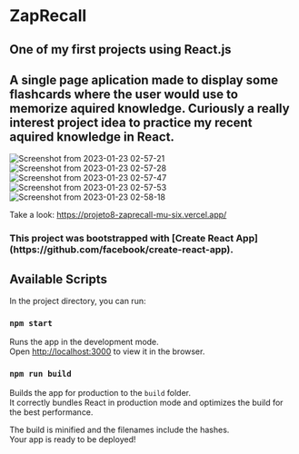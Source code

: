 <h1>ZapRecall</h1>

<h2>One of my first projects using React.js</h2> 
<h2>A single page aplication made to display some flashcards where the user would use to memorize aquired knowledge. 
  Curiously a really interest project idea to practice my recent aquired knowledge in React. </h2>


![Screenshot from 2023-01-23 02-57-21](https://user-images.githubusercontent.com/106840825/213976028-983b3513-92aa-4f26-b4d9-39d0738ece5f.png)
![Screenshot from 2023-01-23 02-57-28](https://user-images.githubusercontent.com/106840825/213976027-46b42b10-d907-4ca8-b5d3-054080266632.png)
![Screenshot from 2023-01-23 02-57-47](https://user-images.githubusercontent.com/106840825/213976025-ac15fcc0-1a84-4f3f-99b9-e6f5833c48a0.png)
![Screenshot from 2023-01-23 02-57-53](https://user-images.githubusercontent.com/106840825/213976023-4a750559-94a9-442b-9cd4-995e94d05d5f.png)
![Screenshot from 2023-01-23 02-58-18](https://user-images.githubusercontent.com/106840825/213976021-667ea043-55b2-4bef-b510-1172b039b30e.png)





Take a look: https://projeto8-zaprecall-mu-six.vercel.app/


<h3>This project was bootstrapped with [Create React App](https://github.com/facebook/create-react-app).</h3>

## Available Scripts

In the project directory, you can run:

### `npm start`

Runs the app in the development mode.\
Open [http://localhost:3000](http://localhost:3000) to view it in the browser.

### `npm run build`

Builds the app for production to the `build` folder.\
It correctly bundles React in production mode and optimizes the build for the best performance.

The build is minified and the filenames include the hashes.\
Your app is ready to be deployed!

